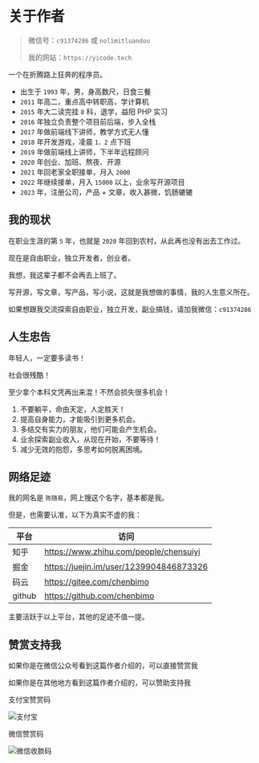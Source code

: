 # 关于作者

> 微信号：`c91374286` 或 `nolimitluandou`
>
> 我的网站：`https://yicode.tech`

一个在折腾路上狂奔的程序员。

- 出生于 `1993` 年，男，身高数尺，日食三餐
- `2011` 年高二，重点高中转职高，学计算机
- `2015` 年大二读完挂 `8` 科，退学，益阳 PHP 实习
- `2016` 年独立负责整个项目前后端，步入全栈
- `2017` 年做前端线下讲师，教学方式无人懂
- `2018` 年开发游戏，凌晨 `1，2` 点下班
- `2019` 年做前端线上讲师，下半年远程顾问
- `2020` 年创业、加班、熬夜、开源
- `2021` 年回老家全职接单，月入 `2000`
- `2022` 年继续接单，月入 `15000` 以上，业余写开源项目
- `2023` 年，注册公司，产品 + 文章，收入甚微，饥肠辘辘

## 我的现状

在职业生涯的第 `5` 年，也就是 `2020` 年回到农村，从此再也没有出去工作过。

现在是自由职业，独立开发者，创业者。

我想，我这辈子都不会再去上班了。

写开源，写文章，写产品，写小说，这就是我想做的事情，我的人生意义所在。

如果想跟我交流探索自由职业，独立开发，副业搞钱，请加我微信：`c91374286`

## 人生忠告

年轻人，一定要多读书！

社会很残酷！

至少拿个本科文凭再出来混！不然会损失很多机会！

1. 不要躺平，命由天定，人定胜天！
2. 提高自身能力，才能吸引到更多机会。
3. 多结交有实力的朋友，他们可能会产生机会。
4. 业余探索副业收入，从现在开始，不要等待！
5. 减少无效的抱怨，多思考如何脱离困境。

## 网络足迹

我的网名是 `陈随易`，网上搜这个名字，基本都是我。

但是，也需要认准，以下为真实不虚的我：

| 平台   | 访问                                    |
| ------ | --------------------------------------- |
| 知乎   | https://www.zhihu.com/people/chensuiyi  |
| 掘金   | https://juejin.im/user/1239904846873326 |
| 码云   | https://gitee.com/chenbimo              |
| github | https://github.com/chenbimo             |

主要活跃于以上平台，其他的足迹不值一提。

## 赞赏支持我

如果你是在微信公众号看到这篇作者介绍的，可以直接赞赏我

如果你是在其他地方看到这篇作者介绍的，可以赞助支持我

支付宝赞赏码

![支付宝](https://static.chensuiyi.com/alipay-qrcode.png)

微信赞赏码

![微信收款码](https://static.chensuiyi.com/wepay-qrcode.png)
